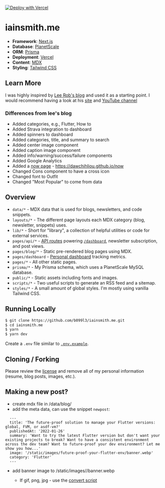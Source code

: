 [![Deploy with Vercel](https://vercel.com/button)](https://vercel.com/new/git/external?repository-url=https%3A%2F%2Fgithub.com%2Fb099l3%2Fiainsmith.me)

# iainsmith.me

- **Framework**: [Next.js](https://nextjs.org/)
- **Database**: [PlanetScale](https://planetscale.com)
- **ORM**: [Prisma](https://prisma.io/)
- **Deployment**: [Vercel](https://vercel.com)
- **Content**: [MDX](https://github.com/mdx-js/mdx)
- **Styling**: [Tailwind CSS](https://tailwindcss.com/)

## Learn More

I was highly inspired by [Lee Rob's blog](https://github.com/leerob/leerob.io) and used it as a starting point. I would recommend having a look at his [site](https://leerob.io/) and [YouTube channel](https://www.youtube.com/channel/UCZMli3czZnd1uoc1ShTouQw)

### Differences from lee's blog

- Added categories, e.g., Flutter, How to
- Added Strava integration to dashboard
- Added spinners to dashboard
- Added categories, title, and summary to search
- Added center image component
- Added caption image component
- Added info/warning/success/failure components
- Added Google Analytics
- Added a [now page](https://nownownow.com/about) - https://dawchihliou.github.io/now
- Changed Cons component to have a cross icon
- Changed font to Outfit
- Changed "Most Popular" to come from data

## Overview

- `data/*` - MDX data that is used for blogs, newsletters, and code snippets.
- `layouts/*` - The different page layouts each MDX category (blog, newsletter, snippets) uses.
- `lib/*` - Short for "library", a collection of helpful utilities or code for external services.
- `pages/api/*` - [API routes](https://nextjs.org/docs/api-routes/introduction) powering [`/dashboard`](https://iainsmith.me/dashboard), newsletter subscription, and post views.
- `pages/blog/*` - Static pre-rendered blog pages using MDX.
- `pages/dashboard` - [Personal dashboard](https://iainsmith.me/dashboard) tracking metrics.
- `pages/*` - All other static pages.
- `prisma/*` - My Prisma schema, which uses a PlanetScale MySQL database.
- `public/*` - Static assets including fonts and images.
- `scripts/*` - Two useful scripts to generate an RSS feed and a sitemap.
- `styles/*` - A small amount of global styles. I'm mostly using vanilla Tailwind CSS.

## Running Locally

```bash
$ git clone https://github.com/b099l3/iainsmith.me.git
$ cd iainsmith.me
$ yarn
$ yarn dev
```

Create a `.env` file similar to [`.env.example`](https://github.com/b099l3/iainsmith.me/blob/main/.env.example).

## Cloning / Forking

Please review the [license](https://github.com/b099l3/iainsmith.me/blob/main/LICENSE.txt) and remove all of my personal information (resume, blog posts, images, etc.).

## Making a new post?

- create mdx file in /data/blog/<slug>
- add the meta data, can use the snippet `newpost`:

```
  ---
  title: 'The future-proof solution to manage your Flutter versions: global, FVM, or asdf-vm?'
  publishedAt: '2022-01-26'
  summary: 'Want to try the latest Flutter version but don't want your existing projects to break? Want to have a consistent environment across the dev team? Want to future-proof your dev environment? Let me show you how...'
  image: '/static/images/future-proof-your-flutter-env/banner.webp'
  category: 'Flutter'
  ---
```

- add banner image to /static/images/<slug>/banner.webp
  - If gif, png, jpg - use the [convert script](scripts/convert2webp.sh)
